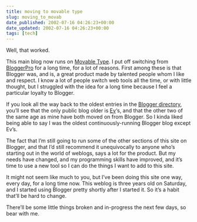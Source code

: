 ```yaml
---
title: moving to movable type
slug: moving_to_movab
date_published: 2002-07-16 04:26:23+00:00
date_updated: 2002-07-16 04:26:23+00:00
tags: [tech]
---
```

Well, that worked.

This main blog now runs on [Movable Type](http://www.movabletype.org). I put off switching from [Blogger](http://www.blogger.com)[Pro](http://pro.blogger.com) for a long time, for a lot of reasons. First among these is that Blogger was, and is, a great product made by talented people whom I like and respect. I know a lot of people switch web tools all the time, or with little thought, but I struggled with the idea for a long time because I feel a particular loyalty to Blogger.

If you look all the way back to the oldest entries in the [Blogger directory](http://www.blogger.com/directory/dateCreatedDirectory_130.pyra), you’ll see that the only public blog older is [Ev](http://www.evhead.com)‘s, and that the other two of the same age as mine have both moved on from Blogger. So I kinda liked being able to say I was the oldest continuously-running Blogger blog except Ev’s.

The fact that I’m still going to run some of the other sections of this site on Blogger, and that I’d still recommend it unequivocally to anyone who’s starting out in the world of weblogs, says a lot for the product. But my needs have changed, and my programming skills have improved, and it’s time to use a new tool so I can do the things I want to add to this site.

It might not seem like much to you, but I’ve been doing this site one way, every day, for a long time now. This weblog is three years old on Saturday, and I started using Blogger pretty shortly after I started it. So it’s a habit that’ll be hard to change.

There’ll be some little things broken and in-progress the next few days, so bear with me.
